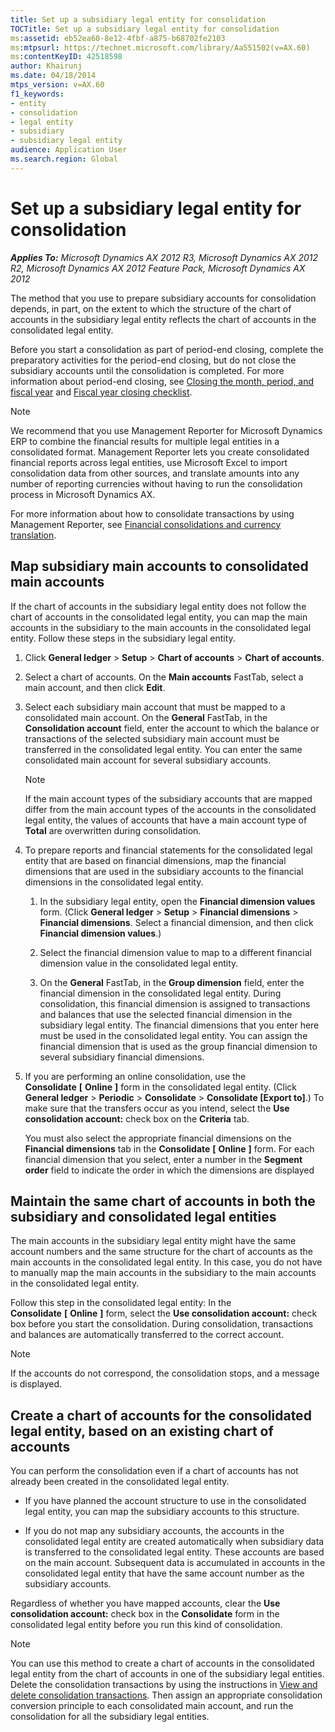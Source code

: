 ```yaml
---
title: Set up a subsidiary legal entity for consolidation
TOCTitle: Set up a subsidiary legal entity for consolidation
ms:assetid: eb52ea60-8e12-4fbf-a875-b68702fe2103
ms:mtpsurl: https://technet.microsoft.com/library/Aa551502(v=AX.60)
ms:contentKeyID: 42518598
author: Khairunj
ms.date: 04/18/2014
mtps_version: v=AX.60
f1_keywords:
- entity
- consolidation
- legal entity
- subsidiary
- subsidiary legal entity
audience: Application User
ms.search.region: Global
---
```


# Set up a subsidiary legal entity for consolidation 


_**Applies To:** Microsoft Dynamics AX 2012 R3, Microsoft Dynamics AX 2012 R2, Microsoft Dynamics AX 2012 Feature Pack, Microsoft Dynamics AX 2012_

The method that you use to prepare subsidiary accounts for consolidation depends, in part, on the extent to which the structure of the chart of accounts in the subsidiary legal entity reflects the chart of accounts in the consolidated legal entity.

Before you start a consolidation as part of period-end closing, complete the preparatory activities for the period-end closing, but do not close the subsidiary accounts until the consolidation is completed. For more information about period-end closing, see [Closing the month, period, and fiscal year](closing-the-month-period-and-fiscal-year.md) and [Fiscal year closing checklist](fiscal-year-closing-checklist.md).


> [!NOTE]
> <P>We recommend that you use Management Reporter for Microsoft Dynamics ERP to combine the financial results for multiple legal entities in a consolidated format. Management Reporter lets you create consolidated financial reports across legal entities, use Microsoft Excel to import consolidation data from other sources, and translate amounts into any number of reporting currencies without having to run the consolidation process in Microsoft Dynamics AX.</P>
> <P>For more information about how to consolidate transactions by using Management Reporter, see <A href="https://go.microsoft.com/fwlink/?linkid=389548">Financial consolidations and currency translation</A>.</P>



## Map subsidiary main accounts to consolidated main accounts

If the chart of accounts in the subsidiary legal entity does not follow the chart of accounts in the consolidated legal entity, you can map the main accounts in the subsidiary to the main accounts in the consolidated legal entity. Follow these steps in the subsidiary legal entity.

1.  Click **General ledger** \> **Setup** \> **Chart of accounts** \> **Chart of accounts**.

2.  Select a chart of accounts. On the **Main accounts** FastTab, select a main account, and then click **Edit**.

3.  Select each subsidiary main account that must be mapped to a consolidated main account. On the **General** FastTab, in the **Consolidation account** field, enter the account to which the balance or transactions of the selected subsidiary main account must be transferred in the consolidated legal entity. You can enter the same consolidated main account for several subsidiary accounts.
    

    > [!NOTE]
    > <P>If the main account types of the subsidiary accounts that are mapped differ from the main account types of the accounts in the consolidated legal entity, the values of accounts that have a main account type of <STRONG>Total</STRONG> are overwritten during consolidation.</P>



4.  To prepare reports and financial statements for the consolidated legal entity that are based on financial dimensions, map the financial dimensions that are used in the subsidiary accounts to the financial dimensions in the consolidated legal entity.
    
    1.  In the subsidiary legal entity, open the **Financial dimension values** form. (Click **General ledger** \> **Setup** \> **Financial dimensions** \> **Financial dimensions**. Select a financial dimension, and then click **Financial dimension values**.)
    
    2.  Select the financial dimension value to map to a different financial dimension value in the consolidated legal entity.
    
    3.  On the **General** FastTab, in the **Group dimension** field, enter the financial dimension in the consolidated legal entity. During consolidation, this financial dimension is assigned to transactions and balances that use the selected financial dimension in the subsidiary legal entity. The financial dimensions that you enter here must be used in the consolidated legal entity. You can assign the financial dimension that is used as the group financial dimension to several subsidiary financial dimensions.

5.  If you are performing an online consolidation, use the **Consolidate** **\[** **Online** **\]** form in the consolidated legal entity. (Click **General ledger** \> **Periodic** \> **Consolidate** \> **Consolidate \[Export to\]**.) To make sure that the transfers occur as you intend, select the **Use consolidation account:** check box on the **Criteria** tab.
    
    You must also select the appropriate financial dimensions on the **Financial dimensions** tab in the **Consolidate** **\[** **Online** **\]** form. For each financial dimension that you select, enter a number in the **Segment order** field to indicate the order in which the dimensions are displayed

## Maintain the same chart of accounts in both the subsidiary and consolidated legal entities

The main accounts in the subsidiary legal entity might have the same account numbers and the same structure for the chart of accounts as the main accounts in the consolidated legal entity. In this case, you do not have to manually map the main accounts in the subsidiary to the main accounts in the consolidated legal entity.

Follow this step in the consolidated legal entity: In the **Consolidate** **\[** **Online** **\]** form, select the **Use consolidation account:** check box before you start the consolidation. During consolidation, transactions and balances are automatically transferred to the correct account.


> [!NOTE]
> <P>If the accounts do not correspond, the consolidation stops, and a message is displayed.</P>



## Create a chart of accounts for the consolidated legal entity, based on an existing chart of accounts

You can perform the consolidation even if a chart of accounts has not already been created in the consolidated legal entity.

  - If you have planned the account structure to use in the consolidated legal entity, you can map the subsidiary accounts to this structure.

  - If you do not map any subsidiary accounts, the accounts in the consolidated legal entity are created automatically when subsidiary data is transferred to the consolidated legal entity. These accounts are based on the main account. Subsequent data is accumulated in accounts in the consolidated legal entity that have the same account number as the subsidiary accounts.

Regardless of whether you have mapped accounts, clear the **Use consolidation account:** check box in the **Consolidate** form in the consolidated legal entity before you run this kind of consolidation.


> [!NOTE]
> <P>You can use this method to create a chart of accounts in the consolidated legal entity from the chart of accounts in one of the subsidiary legal entities. Delete the consolidation transactions by using the instructions in <A href="view-and-delete-consolidation-transactions.md">View and delete consolidation transactions</A>. Then assign an appropriate consolidation conversion principle to each consolidated main account, and run the consolidation for all the subsidiary legal entities.</P>


  


